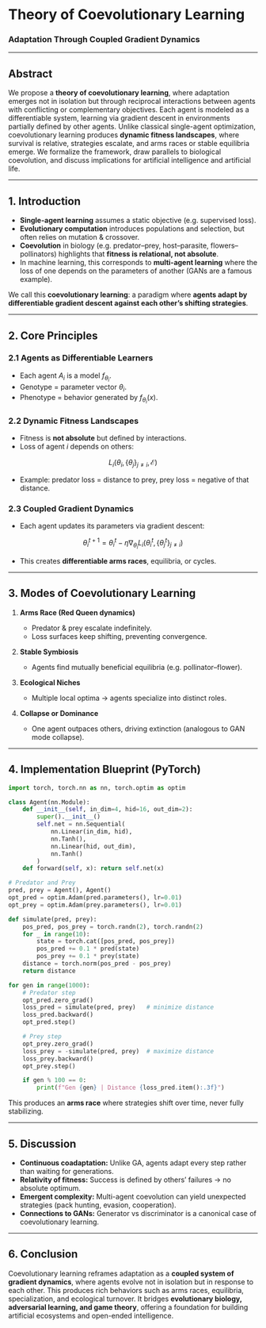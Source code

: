
# Theory of Coevolutionary Learning

### Adaptation Through Coupled Gradient Dynamics

---

## Abstract

We propose a **theory of coevolutionary learning**, where adaptation emerges not in isolation but through reciprocal interactions between agents with conflicting or complementary objectives. Each agent is modeled as a differentiable system, learning via gradient descent in environments partially defined by other agents. Unlike classical single-agent optimization, coevolutionary learning produces **dynamic fitness landscapes**, where survival is relative, strategies escalate, and arms races or stable equilibria emerge. We formalize the framework, draw parallels to biological coevolution, and discuss implications for artificial intelligence and artificial life.

---

## 1. Introduction

* **Single-agent learning** assumes a static objective (e.g. supervised loss).
* **Evolutionary computation** introduces populations and selection, but often relies on mutation & crossover.
* **Coevolution** in biology (e.g. predator–prey, host–parasite, flowers–pollinators) highlights that **fitness is relational, not absolute**.
* In machine learning, this corresponds to **multi-agent learning** where the loss of one depends on the parameters of another (GANs are a famous example).

We call this **coevolutionary learning**: a paradigm where **agents adapt by differentiable gradient descent against each other’s shifting strategies**.

---

## 2. Core Principles

### 2.1 Agents as Differentiable Learners

* Each agent $A_i$ is a model $f_{\theta_i}$.
* Genotype = parameter vector $\theta_i$.
* Phenotype = behavior generated by $f_{\theta_i}(x)$.

### 2.2 Dynamic Fitness Landscapes

* Fitness is **not absolute** but defined by interactions.
* Loss of agent $i$ depends on others:

$$
L_i(\theta_i, \{\theta_j\}_{j \neq i}, \mathcal{E})
$$

* Example: predator loss = distance to prey, prey loss = negative of that distance.

### 2.3 Coupled Gradient Dynamics

* Each agent updates its parameters via gradient descent:

$$
\theta_i^{t+1} = \theta_i^t - \eta \nabla_{\theta_i} L_i(\theta_i^t, \{\theta_j^t\}_{j \neq i})
$$

* This creates **differentiable arms races**, equilibria, or cycles.

---

## 3. Modes of Coevolutionary Learning

1. **Arms Race (Red Queen dynamics)**

   * Predator & prey escalate indefinitely.
   * Loss surfaces keep shifting, preventing convergence.

2. **Stable Symbiosis**

   * Agents find mutually beneficial equilibria (e.g. pollinator–flower).

3. **Ecological Niches**

   * Multiple local optima → agents specialize into distinct roles.

4. **Collapse or Dominance**

   * One agent outpaces others, driving extinction (analogous to GAN mode collapse).

---

## 4. Implementation Blueprint (PyTorch)

```python
import torch, torch.nn as nn, torch.optim as optim

class Agent(nn.Module):
    def __init__(self, in_dim=4, hid=16, out_dim=2):
        super().__init__()
        self.net = nn.Sequential(
            nn.Linear(in_dim, hid),
            nn.Tanh(),
            nn.Linear(hid, out_dim),
            nn.Tanh()
        )
    def forward(self, x): return self.net(x)

# Predator and Prey
pred, prey = Agent(), Agent()
opt_pred = optim.Adam(pred.parameters(), lr=0.01)
opt_prey = optim.Adam(prey.parameters(), lr=0.01)

def simulate(pred, prey):
    pos_pred, pos_prey = torch.randn(2), torch.randn(2)
    for _ in range(10):
        state = torch.cat([pos_pred, pos_prey])
        pos_pred += 0.1 * pred(state)
        pos_prey += 0.1 * prey(state)
    distance = torch.norm(pos_pred - pos_prey)
    return distance

for gen in range(1000):
    # Predator step
    opt_pred.zero_grad()
    loss_pred = simulate(pred, prey)   # minimize distance
    loss_pred.backward()
    opt_pred.step()

    # Prey step
    opt_prey.zero_grad()
    loss_prey = -simulate(pred, prey)  # maximize distance
    loss_prey.backward()
    opt_prey.step()

    if gen % 100 == 0:
        print(f"Gen {gen} | Distance {loss_pred.item():.3f}")
```

This produces an **arms race** where strategies shift over time, never fully stabilizing.

---

## 5. Discussion

* **Continuous coadaptation:** Unlike GA, agents adapt every step rather than waiting for generations.
* **Relativity of fitness:** Success is defined by others’ failures → no absolute optimum.
* **Emergent complexity:** Multi-agent coevolution can yield unexpected strategies (pack hunting, evasion, cooperation).
* **Connections to GANs:** Generator vs discriminator is a canonical case of coevolutionary learning.

---

## 6. Conclusion

Coevolutionary learning reframes adaptation as a **coupled system of gradient dynamics**, where agents evolve not in isolation but in response to each other. This produces rich behaviors such as arms races, equilibria, specialization, and ecological turnover. It bridges **evolutionary biology, adversarial learning, and game theory**, offering a foundation for building artificial ecosystems and open-ended intelligence.

